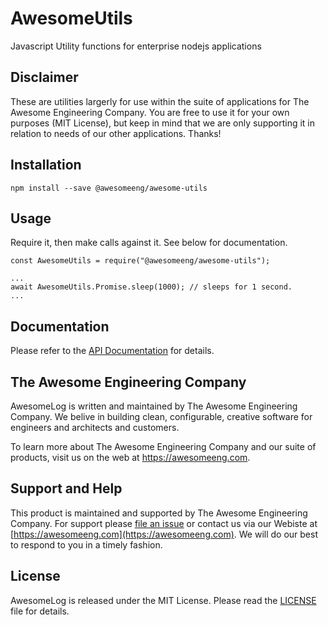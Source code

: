 # AwesomeUtils

Javascript Utility functions for enterprise nodejs applications

## Disclaimer

These are utilities largerly for use within the suite of applications for The Awesome Engineering Company. You are free to use it for your own purposes (MIT License), but keep in mind that we are only supporting it in relation to needs of our other applications. Thanks!

## Installation

```
npm install --save @awesomeeng/awesome-utils
```

## Usage

Require it, then make calls against it. See below for documentation.

```
const AwesomeUtils = require("@awesomeeng/awesome-utils");

...
await AwesomeUtils.Promise.sleep(1000); // sleeps for 1 second.
...
```

## Documentation

Please refer to the [API Documentation](./docs/API.md) for details.

## The Awesome Engineering Company

AwesomeLog is written and maintained by The Awesome Engineering Company. We belive in building clean, configurable, creative software for engineers and architects and customers.

To learn more about The Awesome Engineering Company and our suite of products, visit us on the web at https://awesomeeng.com.

## Support and Help

This product is maintained and supported by The Awesome Engineering Company.  For support please [file an issue](./issues) or contact us via our Webiste at [https://awesomeeng.com](https://awesomeeng.com).  We will do our best to respond to you in a timely fashion.

## License

AwesomeLog is released under the MIT License. Please read the  [LICENSE](./LICENSE) file for details.
